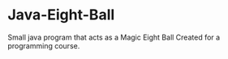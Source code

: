 # Java-Eight-Ball
Small java program that acts as a Magic Eight Ball
Created for a programming course.
